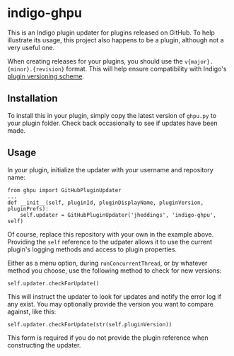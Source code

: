 # indigo-ghpu

This is an Indigo plugin updater for plugins released on GitHub.  To help illustrate its
usage, this project also happens to be a plugin, although not a very useful one.

When creating releases for your plugins, you should use the `v{major}.{minor}.{revision}`
format.  This will help ensure compatibility with Indigo's
[plugin versioning scheme](http://wiki.indigodomo.com/doku.php?id=indigo_6_documentation:plugin_guide#the_infoplist_file).

## Installation

To install this in your plugin, simply copy the latest version of `ghpu.py` to your plugin
folder.  Check back occasionally to see if updates have been made.

## Usage

In your plugin, initialize the updater with your username and repository name:

    from ghpu import GitHubPluginUpdater
    ...
    def __init__(self, pluginId, pluginDisplayName, pluginVersion, pluginPrefs):
        self.updater = GitHubPluginUpdater('jheddings', 'indigo-ghpu', self)

Of course, replace this repository with your own in the example above.  Providing the
`self` reference to the udpater allows it to use the current plugin's logging methods
and access to plugin properties.

Either as a menu option, during `runConcurrentThread`, or by whatever method you choose,
use the following method to check for new versions:

    self.updater.checkForUpdate()

This will instruct the updater to look for updates and notify the error log if any exist.
You may optionally provide the version you want to compare against, like this:

    self.updater.checkForUpdate(str(self.pluginVersion))

This form is required if you do not provide the plugin reference when constructing the
updater.
